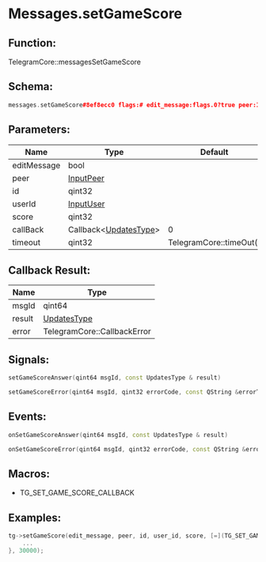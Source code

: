 # Messages.setGameScore

## Function:

TelegramCore::messagesSetGameScore

## Schema:

```c++
messages.setGameScore#8ef8ecc0 flags:# edit_message:flags.0?true peer:InputPeer id:int user_id:InputUser score:int = Updates;
```
## Parameters:

|Name|Type|Default|
|----|----|-------|
|editMessage|bool||
|peer|[InputPeer](../../types/inputpeer.md)||
|id|qint32||
|userId|[InputUser](../../types/inputuser.md)||
|score|qint32||
|callBack|Callback&lt;[UpdatesType](../../types/updatestype.md)&gt;|0|
|timeout|qint32|TelegramCore::timeOut()|

## Callback Result:

|Name|Type|
|----|----|
|msgId|qint64|
|result|[UpdatesType](../../types/updatestype.md)|
|error|TelegramCore::CallbackError|

## Signals:

```c++
setGameScoreAnswer(qint64 msgId, const UpdatesType & result)
```
```c++
setGameScoreError(qint64 msgId, qint32 errorCode, const QString &errorText)
```

## Events:

```c++
onSetGameScoreAnswer(qint64 msgId, const UpdatesType & result)
```
```c++
onSetGameScoreError(qint64 msgId, qint32 errorCode, const QString &errorText)
```

## Macros:

* TG_SET_GAME_SCORE_CALLBACK

## Examples:

```c++
tg->setGameScore(edit_message, peer, id, user_id, score, [=](TG_SET_GAME_SCORE_CALLBACK){
    ...
}, 30000);
```
